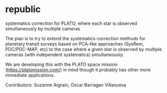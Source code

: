 # republic
systematics correction for PLATO, where each star is observed simultaneously by multiple cameras

The plan is to try to extend the systematics-correction methods for planetary transit surveys based on PCA-like approaches (SysRem, PDC/PDC-MAP, etc) to the case where a given star is observed by multiple cameras (with independent systematics) simultaneously.

We are developing this with the PLATO space mission (https://platomission.com/) in mind though it probably has other more immediate applications.

Contributors: Suzanne Aigrain, Oscar Barragan Villanueva

